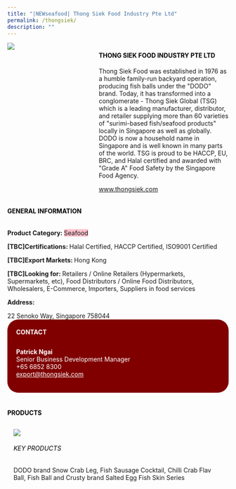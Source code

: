 ```yaml
---
title: "|NEWseafood| Thong Siek Food Industry Pte Ltd"
permalink: /thongsiek/
description: ""
---
```

<head>
	<div class="flex-paragraph">
		<!--hi there! this is a comment and will provide you with instructional guides-->
		<!--insert booth number here!-->
		<p style="text-transform: uppercase"></p></div>
			<div class="flex-container" style="display: flex; flex-wrap: wrap;">
				<!--insert DOWNLOAD link of company logo between the " marks!-->
			<div class="card sgds" style="flex: 1 1 40%; display: block;"><img src="https://drive.google.com/u/0/uc?id=1fexe4sMuWpZLbAAWwLaAU2FKTThuy13u&export=download"></div>
	<div class="card-sgds" style="flex: 1 1 58%; display: block; margin-left: 3px">
		<h4 style="text-transform: uppercase; color: black;"><!--insert the exhibitor's name between the <b> tags here--><b>Thong Siek Food Industry Pte Ltd</b></h4><!--insert the exhibitor's description between the <p> tags here-->
		<p>Thong Siek Food was established in 1976 as a humble family-run
backyard operation, producing fish balls under the "DODO" brand.
Today, it has transformed into a conglomerate - Thong Siek Global
(TSG) which is a leading manufacturer, distributor, and retailer
supplying more than 60 varieties of "surimi-based fish/seafood
products" locally in Singapore as well as globally. DODO is now a
household name in Singapore and is well known in many parts of the
world. TSG is proud to be HACCP, EU, BRC, and Halal certified and
awarded with "Grade A" Food Safety by the Singapore Food Agency.</p>
		<!--insert the exhibitor's website link, making sure there is "https:// www." present please. make sure the entire https link goes in between the " marks-->
		<p><a href="www.thongsiek.com" target="_blank"><!--insert the www website link here (no need for https)-->www.thongsiek.com</a></p>
	</div>
</div>
</head>

<body>
	<h4 style="text-transform: uppercase; color: black;"><b>General Information</b></h4>
		<div class="flex-container" style="display: flex; flex-wrap: wrap;">
			<div class="card sgds" style="flex: 1 1 65%; display: block; align-self: stretch">
			<div class="flex-paragraph">
			<p><b>Product Category: </b><span style=" background-color: pink; border-radius: 10 px;"><!--insert the exhibitor's pdt cat between the <p> tags here-->Seafood</span></p> 
				<p><b>[TBC]Certifications: </b><!--insert all the exhibitor's certifications between the </b> and </p> here-->Halal Certified, HACCP Certified, ISO9001 Certified</p>
			<p><b>[TBC]Export Markets: </b><!--insert all the exhibitor's export markets between the </b> and </p> here-->Hong Kong</p>
			<p style="margin-bottom: 10px;"><b>[TBC]Looking for: </b><!--insert all the exhibitor's potential business partners between the </b> and </p> here-->Retailers / Online Retailers (Hypermarkets, Supermarkets, etc), Food Distributors / Online Food Distributors, Wholesalers, E-Commerce, Importers, Suppliers in food services</p><p><b>Address: </b><!--insert all the exhibitor's address the </b> and </p> here--></p> 22 Senoko Way, Singapore 758044
			</div>
		</div>
		<div class="card sgds" style="flex: 1 1 35%; padding: 10px; display: block; background-color: maroon; border-radius: 25px; align-self: center;">
		<h4 style="color: white; margin-top: 10px; margin-left: 10px;">CONTACT</h4>
		<div class="flex-paragraph">
			<!--replace with exhibitor's: -->
			<p style="padding: 10px; color: white;"><b><!-- POC name-->Patrick Ngai</b><br><!-- designation-->Senior Business Development Manager<br><!--contact number-->+65 6852 8300<br><!-- for linking purposes, insert their email after "mailto:"...--><a href="mailto:export@thongsiek.com" style="color: white;"><!--...and also include the display email before </a> here-->export@thongsiek.com</a></p>
		</div>
			</div>
		</div>
	<br>
		<h4 style="text-transform: uppercase; color: black;"><b>products</b></h4>
<div style="display: flex; flex-wrap: wrap;">
  <div class="card sgds" style="flex: 1 1 47%; margin: 10px; display: block;"><!--insert the exhibitor's DOWNLOAD image for product between the " marks here-->
	<div class="flex-image" style="display: block;"><img src="https://doc-0o-3s-docs.googleusercontent.com/docs/securesc/69isnljd6u5lkd2esi0uo09d7a1dfqf2/hik3ap7isho38qqtn6gar4oieq960fkf/1676208900000/12105796777324072886/12105796777324072886/1E-8sz5jmu1pLN4843ydZqbbko95LfuXt?e=download&ax=AB85Z1BNb_5bz4j6Bpc5EFSW-QKhk8rvdRcdtwnaMyF7EiP7W-86YzmwvhsX5H7TrrpPewZPxTsKseJRNI-LFszl1gY6Dp38whR1sWwd56IpwM1ipduEB2GTmzm-xHfoilgXzH2gxRcNFTR0ISbjCJ6y-wB3ABA3xmNOOxFn62Zmp_O4vN8BV4UIlqL340qeMSeQkt-KAagoaGl5afQw01EGsgNEsdRzoz9tD3wPFC1XbIGCd7Bc1drGYF-h4hXOw9yjL-QzaZoaQMdJIa2q-dtD14nahZa2py0R_denFv4QxvPzAT5RiZaD6BsZcKqwHxlFvmKWvIdlaQ3oU8RgITU3u3cLleyUImXmFpjiv0adhiuLnPkZsDIgD5KKPUZzX7yEHtid5R8Gjl56x13o9JPMYexjGJm_H_DWcCTNDlgcKA5w4_xnsLF_-YSvU5-8du98EyptCfx7lcjrOPHpfquyjP0IGFlXITGmGnNir7sAAIEavnSXA_mHnsOA2DUuw_HpoopINAKlO_Y_6qohM6l7wtOE9-Qzz19RmgHuMUBhW9aUYgUTo6kwmds-f7eY5y_KiA4yI8pVeXmxIsOAASRUrN5cOAiGQb5jUpwwhezOx5oiRenqKPfl_t9eI3S9PUymPYFDYdNfxcTo3UQlWCHOjhkX1Vqp5QAOfx5IzWO2xzyoScPwrE_sbFHGnPCjaVU-20IrQPnZpvK_eR9EoaYYDO91_4252zduyj-pc58MvpmGJaHr05OIP55NMnksSNy3t-Zm89MqL3A2jztERTBryGl8CHOn69oZjB3W4k8gWwnH3CT8ENZWNgU8i_hKB6weT0D2FQtTzFneTj0nfCsJatLKfM4do9TnjcrM3LIl0z_klsp902hZSGvBAxmiOGzC5GvX4X5gUG5UwLHU3S8VfKDPVMZYSm2_7_g&uuid=54c9f0c5-fbd7-4a76-9d82-b2a1d98267bd&authuser=0"></div>
	<div class="flex-paragraph">
		<h6 style="text-transform: uppercase; color: black;"><!--insert product name before </h6> and product description after <p>-->Key Products</h6>
DODO brand Snow Crab Leg, Fish Sausage Cocktail, Chilli Crab Flav
Ball, Fish Ball and Crusty brand Salted Egg Fish Skin Series


</p></div>